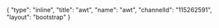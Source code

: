 {
    "type": "inline",
    "title": "awt",
    "name": "awt",
    "channelId": "115262591",
    "layout": "bootstrap"
}
